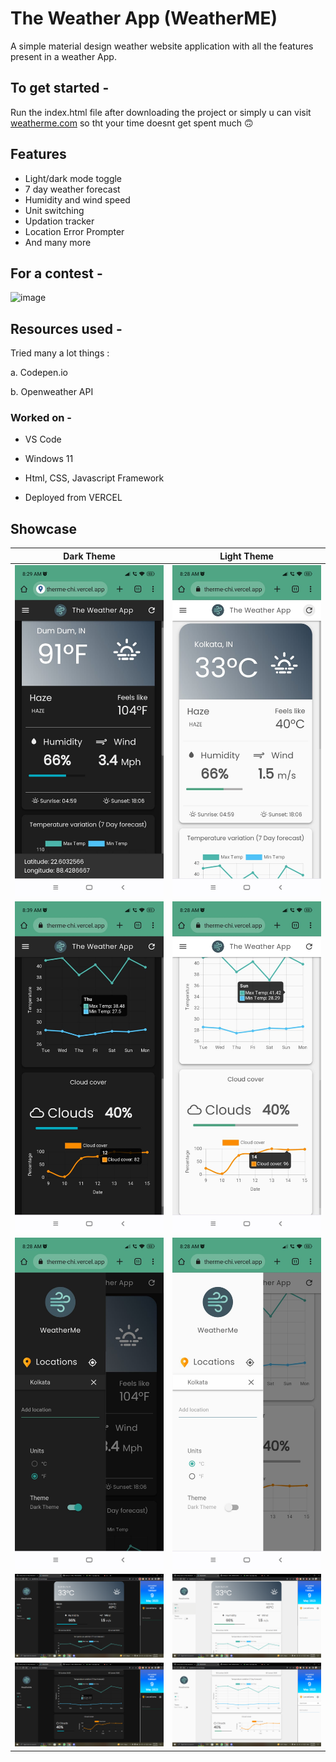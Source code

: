 # The Weather App (WeatherME)
 
A simple material design weather website application with all the features present in a weather App.

## To get started - 

Run the index.html file after downloading the project or simply u can visit <a target="_blank" href="https://weatherme-chi.vercel.app/">weatherme.com</a> so tht your time doesnt get spent much 🙃

## Features

- Light/dark mode toggle
- 7 day weather forecast
- Humidity and wind speed
- Unit switching
- Updation tracker
- Location Error Prompter
- And many more

## For a contest -

![image](./doc_assets/hackurway.png)

## Resources used - 

Tried many a lot things :

a. Codepen.io

b. Openweather API

### Worked on -

- VS Code

- Windows 11

- Html, CSS, Javascript Framework

- Deployed from VERCEL

## Showcase

|                Dark Theme              |                Light Theme              |
|:-:|:-:|
| ![TabletLayout](./doc_assets/ss5.jpg)  |  ![TabletLayout](./doc_assets/ss1.jpg)  |
| ![TabletLayout](./doc_assets/ss4.jpg)  |  ![TabletLayout](./doc_assets/ss2.jpg)  |
| ![TabletLayout](./doc_assets/ss6.jpg)  |  ![TabletLayout](./doc_assets/ss3.jpg)  |
| ![TabletLayout](./doc_assets/ss7.PNG)  |  ![TabletLayout](./doc_assets/ss8.PNG)  |
| ![TabletLayout](./doc_assets/ss9.PNG)  |  ![TabletLayout](./doc_assets/ss10.PNG)  |

